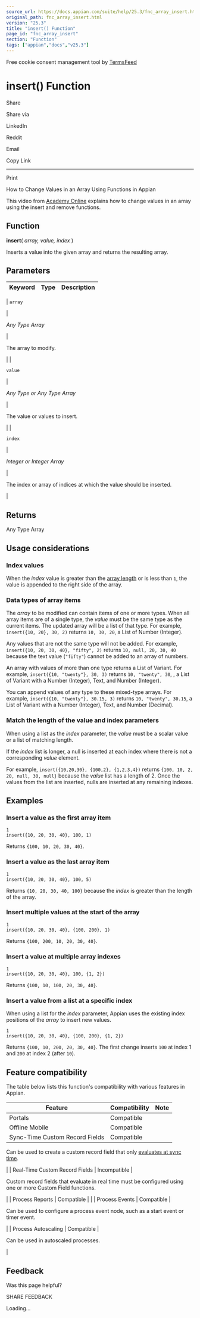 ```yaml
---
source_url: https://docs.appian.com/suite/help/25.3/fnc_array_insert.html
original_path: fnc_array_insert.html
version: "25.3"
title: "insert() Function"
page_id: "fnc_array_insert"
section: "Function"
tags: ["appian","docs","v25.3"]
---
```



Free cookie consent management tool by [TermsFeed](https://www.termsfeed.com/)

# insert() Function

Share

Share via

LinkedIn

Reddit

Email

Copy Link

* * *

Print

How to Change Values in an Array Using Functions in Appian

This video from [Academy Online](https://academy.appian.com/) explains how to change values in an array using the insert and remove functions.

## Function

**insert**( _array, value, index_ )

Inserts a value into the given array and returns the resulting array.

## Parameters

| Keyword | Type | Description |
| --- | --- | --- |
|
`array`

 |

_Any Type Array_

 |

The array to modify.

 |
|

`value`

 |

_Any Type or Any Type Array_

 |

The value or values to insert.

 |
|

`index`

 |

_Integer or Integer Array_

 |

The index or array of indices at which the value should be inserted.

 |

## Returns

Any Type Array

## Usage considerations

### Index values

When the _index_ value is greater than the [array length](fnc_array_length.html) or is less than `1`, the value is appended to the right side of the array.

### Data types of array items

The _array_ to be modified can contain items of one or more types. When all array items are of a single type, the _value_ must be the same type as the current items. The updated array will be a list of that type. For example, `insert({10, 20}, 30, 2)` returns `10, 30, 20`, a List of Number (Integer).

Any values that are not the same type will not be added. For example, `insert({10, 20, 30, 40}, "fifty", 2)` returns `10, null, 20, 30, 40` because the text value (`"fifty"`) cannot be added to an array of numbers.

An array with values of more than one type returns a List of Variant. For example, `insert({10, "twenty"}, 30, 3)` returns `10, "twenty", 30`, , a List of Variant with a Number (Integer), Text, and Number (Integer).

You can append values of any type to these mixed-type arrays. For example, `insert({10, "twenty"}, 30.15, 3)` returns `10, "twenty", 30.15`, a List of Variant with a Number (Integer), Text, and Number (Decimal).

### Match the length of the value and index parameters

When using a list as the _index_ parameter, the _value_ must be a scalar value or a list of matching length.

If the _index_ list is longer, a null is inserted at each index where there is not a corresponding _value_ element.

For example, `insert({10,20,30}, {100,2}, {1,2,3,4})` returns `{100, 10, 2, 20, null, 30, null}` because the _value_ list has a length of 2. Once the values from the list are inserted, nulls are inserted at any remaining indexes.

## Examples

### Insert a value as the first array item

```
1
insert({10, 20, 30, 40}, 100, 1)
```

Returns `{100, 10, 20, 30, 40}`.

### Insert a value as the last array item

```
1
insert({10, 20, 30, 40}, 100, 5)
```

Returns `{10, 20, 30, 40, 100}` because the _index_ is greater than the length of the array.

### Insert multiple values at the start of the array

```
1
insert({10, 20, 30, 40}, {100, 200}, 1)
```

Returns `{100, 200, 10, 20, 30, 40}`.

### Insert a value at multiple array indexes

```
1
insert({10, 20, 30, 40}, 100, {1, 2})
```

Returns `{100, 10, 100, 20, 30, 40}`.

### Insert a value from a list at a specific index

When using a list for the _index_ parameter, Appian uses the existing index positions of the _array_ to insert new values.

```
1
insert({10, 20, 30, 40}, {100, 200}, {1, 2})
```

Returns `{100, 10, 200, 20, 30, 40}`. The first change inserts `100` at index 1 and `200` at index 2 (after `10`).

## Feature compatibility

The table below lists this function's compatibility with various features in Appian.

| Feature | Compatibility | Note |
| --- | --- | --- |
| Portals | Compatible |  |
| Offline Mobile | Compatible |  |
| Sync-Time Custom Record Fields | Compatible |
Can be used to create a custom record field that only [evaluates at sync time](custom-record-fields.html#prodlink-sync-time-evaluations).

 |
| Real-Time Custom Record Fields | Incompatible |

Custom record fields that evaluate in real time must be configured using one or more Custom Field functions.

 |
| Process Reports | Compatible |  |
| Process Events | Compatible |

Can be used to configure a process event node, such as a start event or timer event.

 |
| Process Autoscaling | Compatible |

Can be used in autoscaled processes.

 |

## Feedback

Was this page helpful?

SHARE FEEDBACK

Loading...